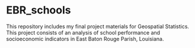 # EBR_schools
This repository includes my final project materials for Geospatial Statistics. This project consists of an analysis of school performance and socioeconomic indicators in East Baton Rouge Parish, Louisiana.
